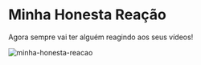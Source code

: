 # Minha Honesta Reação
Agora sempre vai ter alguém reagindo aos seus vídeos!

![minha-honesta-reacao](https://github.com/KaiXtr/minha-honesta-reacao/assets/42985693/6e96c865-d56e-4ff8-aa83-53fd7118e988)
